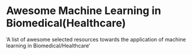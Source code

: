 # Awesome Machine Learning in Biomedical(Healthcare)
’A list of awesome selected resources towards the application of machine learning in Biomedical/Healthcare‘
